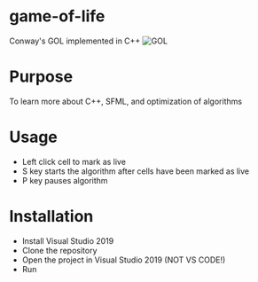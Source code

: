 # game-of-life
Conway's GOL implemented in C++
![GOL](https://user-images.githubusercontent.com/67614219/115282101-c9639b00-a117-11eb-80f9-b09af03b9925.gif)

# Purpose
To learn more about C++, SFML, and optimization of algorithms

# Usage
- Left click cell to mark as live
- S key starts the algorithm after cells have been marked as live
- P key pauses algorithm

# Installation
- Install Visual Studio 2019
- Clone the repository
- Open the project in Visual Studio 2019 (NOT VS CODE!)
- Run
